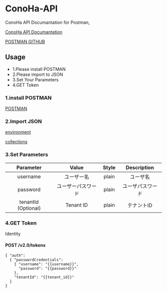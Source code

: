 # ConoHa-API
ConoHa API Documantation for Postman,

[ConoHa API Documantation](https://www.conoha.jp/docs/)

[POSTMAN GITHUB](https://github.com/postmanlabs/postman-app-support)

## Usage

- 1.Please install POSTMAN
- 2.Please import to JSON
- 3.Set Your Parameters
- 4.GET Token

### 1.install POSTMAN

[POSTMAN](http://www.getpostman.com/)

### 2.Import JSON

[environment](https://raw.githubusercontent.com/tacyan/ConoHa-API/master/Conoha.postman_environment)

[collections](https://github.com/tacyan/ConoHa-API/blob/master/Conoha.json.postman_collection)

### 3.Set Parameters

|Parameter|	Value|	Style	|Description|
|:-:|:-:|:-:|:-:|
|username	|ユーザー名|	plain|	ユーザ名|
|password	|ユーザーパスワード|	plain	|ユーザパスワード|
|tenantId (Optional)|	Tenant ID	|plain	|テナントID|

### 4.GET Token

Identity
#### POST /v2.0/tokens

```
{ "auth": 
  { "passwordCredentials": 
    { "username": "{{username}}", 
      "password": "{{password}}"
    },
    "tenantId": "{{tenant_id}}"
  }
}
```
